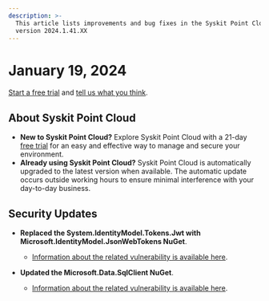 ```yaml
---
description: >-
  This article lists improvements and bug fixes in the Syskit Point Cloud
  version 2024.1.41.XX
---
```


# January 19, 2024

[Start a free trial](https://www.syskit.com/products/point/free-trial/) and [tell us what you think](https://www.syskit.com/company/contact-us/).

## About Syskit Point Cloud

* **New to Syskit Point Cloud?** Explore Syskit Point Cloud with a 21-day [free trial](https://www.syskit.com/products/point/free-trial/) for an easy and effective way to manage and secure your environment.
* **Already using Syskit Point Cloud?** Syskit Point Cloud is automatically upgraded to the latest version when available. The automatic update occurs outside working hours to ensure minimal interference with your day-to-day business.


## Security Updates

* **Replaced the System.IdentityModel.Tokens.Jwt with Microsoft.IdentityModel.JsonWebTokens NuGet**. 
  * [Information about the related vulnerability is available here](https://github.com/advisories/GHSA-8g9c-28fc-mcx2).

* **Updated the Microsoft.Data.SqlClient NuGet**.
  * [Information about the related vulnerability is available here](https://msrc.microsoft.com/update-guide/vulnerability/CVE-2024-0056).